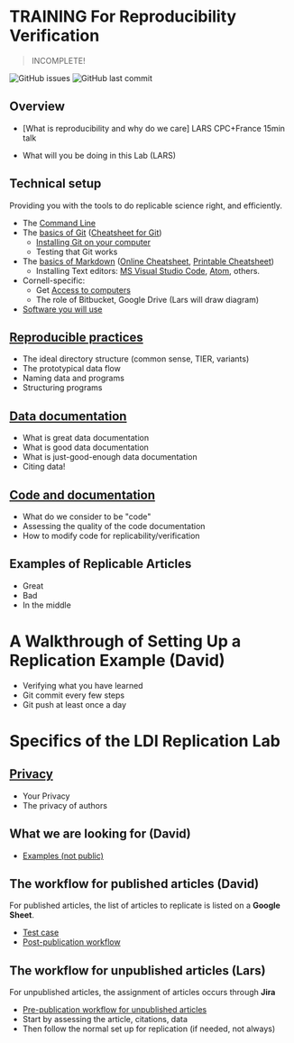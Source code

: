 TRAINING For Reproducibility Verification
=========================================

> INCOMPLETE!

![GitHub issues](https://img.shields.io/github/issues-raw/labordynamicsinstitute/replicability-training.svg?style=flat) ![GitHub last commit](https://img.shields.io/github/last-commit/labordynamicsinstitute/replicability-training.svg?style=flat)

##  Overview
  + [What is reproducibility and why do we care] LARS CPC+France 15min talk

  + What will you be doing in this Lab (LARS)

##  Technical setup
Providing you with the tools to do replicable science right, and efficiently.
  + The [Command Line](https://labordynamicsinstitute.github.io/computing4economists/Git_CL_Slides/Slides_CommandLine.pdf)
  + The [basics of Git](Basics_of_Git.md) ([Cheatsheet for Git](https://www.atlassian.com/git/tutorials/atlassian-git-cheatsheet))
    + [Installing Git on your computer](https://github.com/labordynamicsinstitute/ldi-lab-standards/wiki/Setting-up-Git)
    + Testing that Git works
  + The [basics of Markdown](Basics_of_Markdown.md) ([Online Cheatsheet](https://github.com/adam-p/markdown-here/wiki/Markdown-Cheatsheet), [Printable Cheatsheet](https://guides.github.com/pdfs/markdown-cheatsheet-online.pdf))
    + Installing Text editors:  [MS Visual Studio Code](https://code.visualstudio.com/), [Atom](https://atom.io), others.
  + Cornell-specific:
    + Get [Access to computers](Access_to_computers.md)
    + The role of Bitbucket, Google Drive (Lars will draw diagram)
  + [Software you will use](Software_for_replication.md)

##  [Reproducible practices](Reproducible_practices.md)
  + The ideal directory structure (common sense, TIER, variants) 
  + The prototypical data flow
  + Naming data and programs
  + Structuring programs

##  [Data documentation](https://social-science-data-editors.github.io/guidance/Requested_information_data.html)
  + What is great data documentation
  + What is good data documentation
  + What is just-good-enough data documentation
  + Citing data!

##  [Code and documentation](https://social-science-data-editors.github.io/guidance/Requested_information_code.html)
  + What do we consider to be "code"
  + Assessing the quality of the code documentation
  + How to modify code for replicability/verification
  
## Examples of Replicable Articles
  + Great
  + Bad
  + In the middle

# A Walkthrough of Setting Up a Replication Example (David)
- Verifying what you have learned
- Git commit every few steps
- Git push at least once a day

# Specifics of the LDI Replication Lab

##  [Privacy](Privacy.md)
  + Your Privacy
  + The privacy of authors

## What we are looking for (David)

+ [Examples (not public)](https://github.com/AEADataEditor/aea-guidance-internal/blob/master/Examples_post_publication.md)

##  The workflow for published articles (David)

For published articles, the list of articles to replicate is listed on a **Google Sheet**.

+ [Test case](https://github.com/labordynamicsinstitute/replicability-training/wiki/Setting_up_git)
+ [Post-publication workflow](https://github.com/labordynamicsinstitute/replicability-training/wiki/Training-Team)

##  The workflow for unpublished articles (Lars)

For unpublished articles, the assignment of articles occurs through **Jira**
+ [Pre-publication workflow for unpublished articles](../jira-workflow-training.md)
+ Start by assessing the article, citations, data
+ Then follow the normal set up for replication (if needed, not always)
